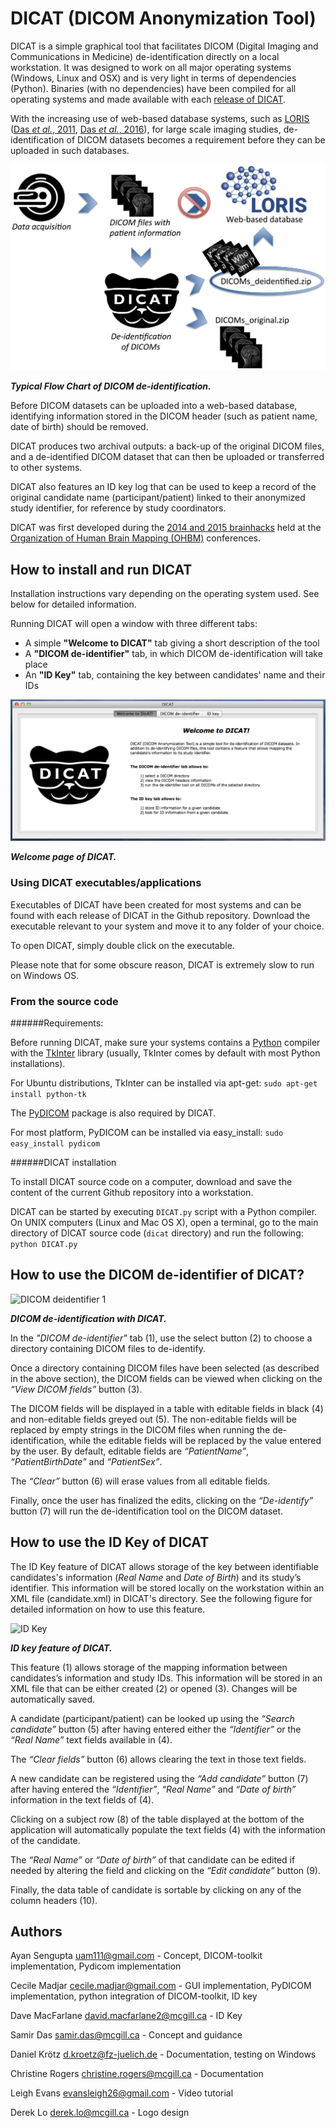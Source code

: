 # DICAT (DICOM Anonymization Tool)

DICAT is a simple graphical tool that facilitates DICOM (Digital Imaging and 
Communications in Medicine) de-identification directly on a local workstation. 
It was designed to work on all major operating systems (Windows, Linux and OSX) 
and is very light in terms of dependencies (Python). Binaries (with no 
dependencies) have been compiled for all operating systems and made available 
with each [release of DICAT](https://github.com/aces/DICAT/releases).

With the increasing use of web-based database systems, such as 
[LORIS](http://www.loris.ca) 
([Das *et al.*, 2011](http://journal.frontiersin.org/article/10.3389/fninf.2011.00037/full), 
[Das *et al.*, 2016](http://www.sciencedirect.com/science/article/pii/S1053811915008009)), 
for large scale imaging studies, de-identification of DICOM datasets becomes a 
requirement before they can be uploaded in such databases.

![Flow Chart](docs/images/TypicFlowChartOfDICOMdeidentification.png)

***Typical Flow Chart of DICOM de-identification.***

Before DICOM datasets can be uploaded into a web-based database, identifying 
information stored in the DICOM header (such as patient name, date of birth) 
should be removed.

DICAT produces two archival outputs: a back-up of the original DICOM files, and 
a de-identified DICOM dataset that can then be uploaded or transferred to other 
systems.

DICAT also features an ID key log that can be used to keep a record of the 
original candidate name (participant/patient) linked to their anonymized study 
identifier, for reference by study coordinators. 

DICAT was first developed during the 
[2014 and 2015 brainhacks](http://brainhack.org) held at the 
[Organization of Human Brain Mapping (OHBM)](http://www.humanbrainmapping.org/i4a/pages/index.cfm?pageid=1) 
conferences.

## How to install and run DICAT

Installation instructions vary depending on the operating system used. 
See below for detailed information.

Running DICAT will open a window with three different tabs:

* A simple **"Welcome to DICAT"** tab giving a short description of the tool
* A **"DICOM de-identifier"** tab, in which DICOM de-identification will take place 
* An **"ID Key"** tab, containing the key between candidates' name and their IDs

![Welcome page](docs/images/Welcome_DicAT.png)

***Welcome page of DICAT.***

### Using DICAT executables/applications

Executables of DICAT have been created for most systems and can be found with 
each release of DICAT in the Github repository. Download the executable 
relevant to your system and move it to any folder of your choice.

To open DICAT, simply double click on the executable.

Please note that for some obscure reason, DICAT is extremely slow to run on 
Windows OS.

### From the source code

######Requirements: 

Before running DICAT, make sure your systems contains a 
[Python](https://www.python.org) compiler with the 
[TkInter](https://wiki.python.org/moin/TkInter) library (usually, TkInter comes 
by default with most Python installations).

For Ubuntu distributions, TkInter can be installed via apt-get:
```sudo apt-get install python-tk```

The [PyDICOM](https://pydicom.readthedocs.io/en/stable/getting_started.html#installing) 
package is also required by DICAT. 

For most platform, PyDICOM can be installed via easy_install: 
```sudo easy_install pydicom``` 


######DICAT installation


To install DICAT source code on a computer, download and save the content of 
the current Github repository into a workstation.

DICAT can be started by executing `DICAT.py` script with a Python compiler. 
On UNIX computers (Linux and Mac OS X), open a terminal, go to the main 
directory of DICAT source code (`dicat` directory) and run the following:
```python DICAT.py```


## How to use the DICOM de-identifier of DICAT?


![DICOM deidentifier 1](docs/images/DICOM_deidentification.png)

***DICOM de-identification with DICAT.*** 

In the *"DICOM de-identifier"* tab (1), use the select button (2) to choose a 
directory containing DICOM files to de-identify.

Once a directory containing DICOM files have been selected (as described in the 
above section), the DICOM fields can be viewed when clicking on the 
*“View DICOM fields”* button (3).

The DICOM fields will be displayed in a table with editable fields in black (4) 
and non-editable fields greyed out (5). The non-editable fields will be 
replaced by empty strings in the DICOM files when running the de-identification, 
while the editable fields will be replaced by the value entered by the user. 
By default, editable fields are *“PatientName”*, *“PatientBirthDate”* and 
*“PatientSex”*.  
 
The *“Clear”* button (6) will erase values from all editable fields. 

Finally, once the user has finalized the edits, clicking on the *“De-identify”* 
button (7) will run the de-identification tool on the DICOM dataset. 


## How to use the ID Key of DICAT

The ID Key feature of DICAT allows storage of the key between identifiable 
candidates's information (*Real Name* and *Date of Birth*) and its study’s 
identifier. This information will be stored locally on the workstation within 
an XML file (candidate.xml) in DICAT's directory. See the following figure for 
detailed information on how to use this feature.

![ID Key](docs/images/ID_Mapper.png)

***ID key feature of DICAT.*** 

This feature (1) allows storage of the mapping information between candidates’s 
information and study IDs. This information will be stored in an XML file that 
can be either created (2) or opened (3). Changes will be automatically saved. 

A candidate (participant/patient) can be looked up using the 
*“Search candidate”* button (5) after having entered either the *“Identifier”* 
or the *“Real Name”* text fields available in (4). 

The *“Clear fields”* button (6) allows clearing the text in those text fields. 

A new candidate can be registered using the *“Add candidate”* button (7) after 
having entered the *“Identifier”*, *“Real Name”* and *“Date of birth”* 
information in the text fields of (4). 

Clicking on a subject row (8) of the table displayed at the bottom of the 
application will automatically populate the text fields (4) with the 
information of the candidate. 

The *“Real Name”* or *“Date of birth”* of that candidate can be edited if 
needed by altering the field and clicking on the *“Edit candidate”* button (9). 

Finally, the data table of candidate is sortable by clicking on any of the 
column headers (10).


## Authors

Ayan Sengupta <uam111@gmail.com>              - Concept, DICOM-toolkit implementation, Pydicom implementation   

Cecile Madjar <cecile.madjar@gmail.com>       - GUI implementation, PyDICOM implementation, python integration of DICOM-toolkit, ID key

Dave MacFarlane <david.macfarlane2@mcgill.ca> - ID Key

Samir Das <samir.das@mcgill.ca>               - Concept and guidance

Daniel Krötz <d.kroetz@fz-juelich.de>         - Documentation, testing on Windows

Christine Rogers <christine.rogers@mcgill.ca> - Documentation

Leigh Evans <evansleigh26@gmail.com>          - Video tutorial

Derek Lo <derek.lo@mcgill.ca>                 - Logo design
